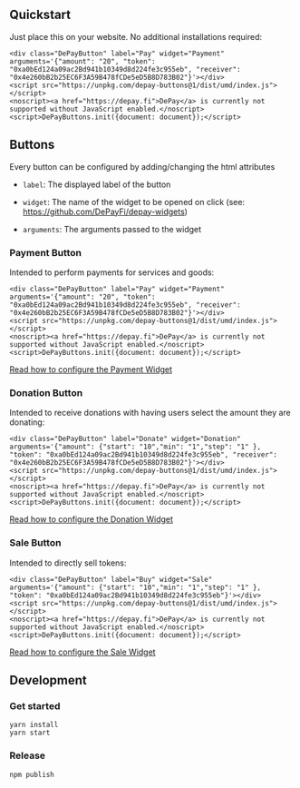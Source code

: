 ## Quickstart

Just place this on your website. No additional installations required:

```
<div class="DePayButton" label="Pay" widget="Payment" arguments='{"amount": "20", "token": "0xa0bEd124a09ac2Bd941b10349d8d224fe3c955eb", "receiver": "0x4e260bB2b25EC6F3A59B478fCDe5eD5B8D783B02"}'></div>
<script src="https://unpkg.com/depay-buttons@1/dist/umd/index.js"></script>
<noscript><a href="https://depay.fi">DePay</a> is currently not supported without JavaScript enabled.</noscript>
<script>DePayButtons.init({document: document});</script>
```

## Buttons

Every button can be configured by adding/changing the html attributes 

- `label`: The displayed label of the button

- `widget`: The name of the widget to be opened on click (see: https://github.com/DePayFi/depay-widgets)

- `arguments`: The arguments passed to the widget

### Payment Button

Intended to perform payments for services and goods:

```
<div class="DePayButton" label="Pay" widget="Payment" arguments='{"amount": "20", "token": "0xa0bEd124a09ac2Bd941b10349d8d224fe3c955eb", "receiver": "0x4e260bB2b25EC6F3A59B478fCDe5eD5B8D783B02"}'></div>
<script src="https://unpkg.com/depay-buttons@1/dist/umd/index.js"></script>
<noscript><a href="https://depay.fi">DePay</a> is currently not supported without JavaScript enabled.</noscript>
<script>DePayButtons.init({document: document});</script>
```

[Read how to configure the Payment Widget](https://github.com/DePayFi/depay-widgets#depay-payments)

### Donation Button

Intended to receive donations with having users select the amount they are donating:

```
<div class="DePayButton" label="Donate" widget="Donation" arguments='{"amount": {"start": "10","min": "1","step": "1" }, "token": "0xa0bEd124a09ac2Bd941b10349d8d224fe3c955eb", "receiver": "0x4e260bB2b25EC6F3A59B478fCDe5eD5B8D783B02"}'></div>
<script src="https://unpkg.com/depay-buttons@1/dist/umd/index.js"></script>
<noscript><a href="https://depay.fi">DePay</a> is currently not supported without JavaScript enabled.</noscript>
<script>DePayButtons.init({document: document});</script>
```

[Read how to configure the Donation Widget](https://github.com/DePayFi/depay-widgets#depay-donations)

### Sale Button

Intended to directly sell tokens:

```
<div class="DePayButton" label="Buy" widget="Sale" arguments='{"amount": {"start": "10","min": "1","step": "1" }, "token": "0xa0bEd124a09ac2Bd941b10349d8d224fe3c955eb"}'></div>
<script src="https://unpkg.com/depay-buttons@1/dist/umd/index.js"></script>
<noscript><a href="https://depay.fi">DePay</a> is currently not supported without JavaScript enabled.</noscript>
<script>DePayButtons.init({document: document});</script>
```

[Read how to configure the Sale Widget](https://github.com/DePayFi/depay-widgets#depay-sales)

## Development

### Get started

```
yarn install
yarn start
```

### Release

```
npm publish
```
